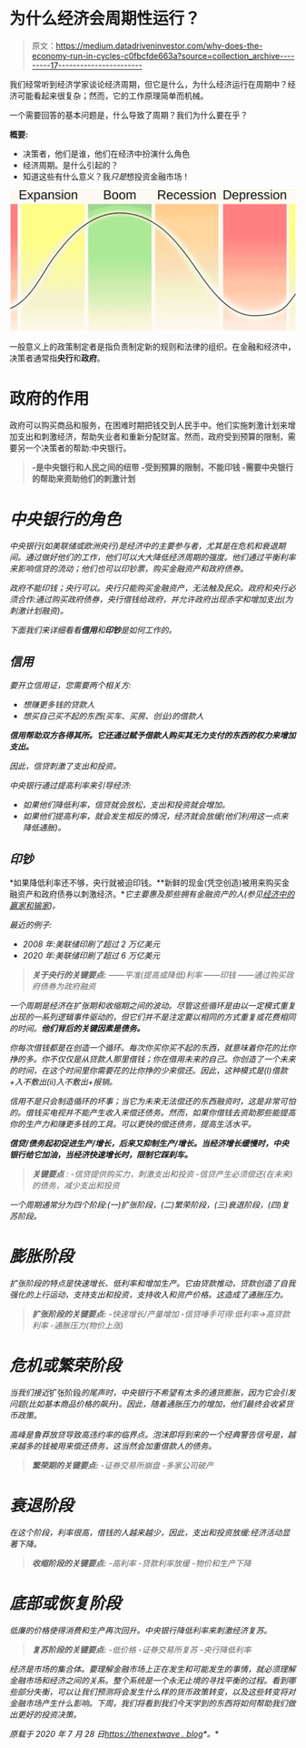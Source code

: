 # 为什么经济会周期性运行？

> 原文：<https://medium.datadriveninvestor.com/why-does-the-economy-run-in-cycles-c0fbcfde663a?source=collection_archive---------17----------------------->

我们经常听到经济学家谈论经济周期，但它是什么，为什么经济运行在周期中？经济可能看起来很复杂；然而，它的工作原理简单而机械。

一个需要回答的基本问题是，什么导致了周期？我们为什么要在乎？

**概要:**

*   决策者，他们是谁，他们在经济中扮演什么角色
*   经济周期。是什么引起的？
*   知道这些有什么意义？我*只是*想投资金融市场！

![](img/4a42e4ba6deb75968e3a60fd2bdb58fd.png)

一般意义上的政策制定者是指负责制定新的规则和法律的组织。在金融和经济中，决策者通常指**央行**和**政府**。

# 政府的作用

政府可以购买商品和服务，在困难时期把钱交到人民手中。他们实施刺激计划来增加支出和刺激经济，帮助失业者和重新分配财富。然而，政府受到预算的限制，需要另一个决策者的帮助:中央银行。

> **-是中央银行和人民之间的纽带
> -受到预算的限制，不能印钱
> -需要中央银行的帮助来资助他们的刺激计划**

# *中央银行的角色*

*中央银行(如美联储或欧洲央行)是经济中的主要参与者，尤其是在危机和衰退期间。通过做好他们的工作，他们可以大大降低经济周期的强度。他们通过平衡利率来影响信贷的流动；他们也可以印钞票，购买金融资产和政府债券。*

*政府不能印钱；央行可以。央行只能购买金融资产，无法触及民众。政府和央行必须合作:通过购买政府债券，央行借钱给政府，并允许政府出现赤字和增加支出(为刺激计划融资)。*

*下面我们来详细看看**信用**和**印钞**是如何工作的。*

## *信用*

*要开立信用证，您需要两个相关方:*

*   *想赚更多钱的贷款人*
*   *想买自己买不起的东西(买车、买房、创业)的借款人*

***信用帮助双方各得其所。它还通过赋予借款人购买其无力支付的东西的权力来增加支出。***

*因此，信贷刺激了支出和投资。*

*中央银行通过提高利率来引导经济:*

*   *如果他们降低利率，信贷就会放松，支出和投资就会增加。*
*   *如果他们提高利率，就会发生相反的情况，经济就会放缓(他们利用这一点来降低通胀)。*

## *印钞*

*如果降低利率还不够，央行就被迫印钱。**新鲜的现金(凭空创造)被用来购买金融资产和政府债券以刺激经济。**它主要惠及那些拥有金融资产的人(参见[经济中的赢家和输家](https://thenextwave.substack.com/p/i-dont-have-enough-money-good))。*

*最近的例子:*

*   *2008 年:美联储印刷了超过 2 万亿美元*
*   *2020 年:美联储印刷了超过 6 万亿美元*

> ****关于央行的关键要点:*** *——平准(提高或降低)利率
> ——印钱
> ——通过购买政府债券为政府融资**

*一个周期是经济在扩张期和收缩期之间的波动。尽管这些循环是由以一定模式重复出现的一系列逻辑事件驱动的，但它们并不是注定要以相同的方式重复或花费相同的时间。**他们背后的关键因素是债务。***

*你每次借钱都是在创造一个循环。每次你买你买不起的东西，就意味着你花的比你挣的多。你不仅仅是从贷款人那里借钱；你在借用未来的自己。你创造了一个未来的时间，在这个时间里你需要花的比你挣的少来偿还。因此，这种模式是(I)借款+入不敷出(ii)入不敷出+报销。*

*信用不是只会制造循环的坏事；当它为未来无法偿还的东西融资时，这是非常可怕的。借钱买电视并不能产生收入来偿还债务。然而，如果你借钱去资助那些能提高你的生产力和赚更多钱的工具。可以更快的偿还债务，提高生活水平。*

***信贷/债务起初促进生产/增长，后来又抑制生产/增长。当经济增长缓慢时，中央银行给它加油，当经济快速增长时，限制它踩刹车。***

> ****关键要点*** *:
> -信贷提供购买力，刺激支出和投资
> -信贷产生必须偿还(在未来)的债务，减少支出和投资**

*一个周期通常分为四个阶段:(一)扩张阶段，(二)繁荣阶段，(三)衰退阶段，(四)复苏阶段。*

# *膨胀阶段*

*扩张阶段的特点是快速增长、低利率和增加生产。它由贷款推动，贷款创造了自我强化的上行运动，支持支出和投资，支持收入和资产价格。这造成了通胀压力。*

> ****扩张阶段的关键要点:*** *-快速增长/产量增加
> -信贷唾手可得:低利率→高贷款利率
> -通胀压力(物价上涨)**

# *危机或繁荣阶段*

*当我们接近*扩张阶段*的尾声时，中央银行不希望有太多的通货膨胀，因为它会引发问题(比如基本商品价格的飙升)。因此，随着通胀压力的增加，他们最终会收紧货币政策。*

*高峰是鲁莽放贷导致高违约率的临界点。泡沫即将到来的一个经典警告信号是，越来越多的钱被用来偿还债务，这当然会加重借款人的债务。*

> ****繁荣期的关键要点:*** *-证券交易所崩盘
> -多家公司破产**

# *衰退阶段*

*在这个阶段，利率很高，借钱的人越来越少，因此，支出和投资放缓:经济活动显著下降。*

> ****收缩阶段的关键要点:*** *-高利率
> -贷款利率放缓
> -物价和生产下降**

# *底部或恢复阶段*

*低廉的价格使得消费和生产再次回升。中央银行降低利率来刺激经济复苏。*

> ****复苏阶段的关键要点:*** *-低价格
> -证券交易所复苏
> -央行降低利率**

*经济是市场的集合体。要理解金融市场上正在发生和可能发生的事情，就必须理解金融市场和经济之间的关系。整个系统是一个永无止境的寻找平衡的过程。看到哪些部分失衡，可以让我们预测将会发生什么样的货币政策转变，以及这些转变将对金融市场产生什么影响。下周，我们将看到我们今天学到的东西将如何帮助我们做出更好的投资决策。*

**原载于 2020 年 7 月 28 日*[*https://thenextwave . blog*](https://thenextwave.blog/why-does-the-economy-run-in-cycles/)*。**